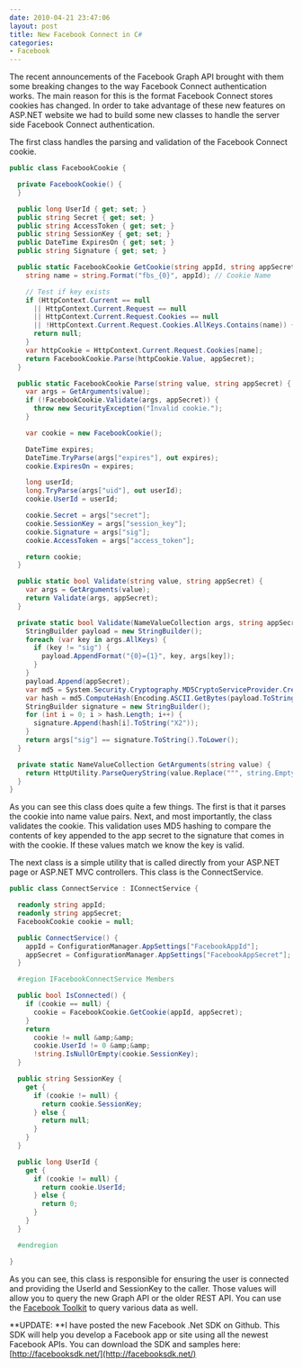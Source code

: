 ```yaml
---
date: 2010-04-21 23:47:06
layout: post
title: New Facebook Connect in C#
categories:
- Facebook
---
```


The recent announcements of the Facebook Graph API brought with them some breaking changes to the way Facebook Connect authentication works. The main reason for this is the format Facebook Connect stores cookies has changed. In order to take advantage of these new features on ASP.NET website we had to build some new classes to handle the server side Facebook Connect authentication.

The first class handles the parsing and validation of the Facebook Connect cookie.

```cs
public class FacebookCookie {

  private FacebookCookie() {
  }

  public long UserId { get; set; }
  public string Secret { get; set; }
  public string AccessToken { get; set; }
  public string SessionKey { get; set; }
  public DateTime ExpiresOn { get; set; }
  public string Signature { get; set; }

  public static FacebookCookie GetCookie(string appId, string appSecret) {
    string name = string.Format("fbs_{0}", appId); // Cookie Name

    // Test if key exists
    if (HttpContext.Current == null
      || HttpContext.Current.Request == null
      || HttpContext.Current.Request.Cookies == null
      || !HttpContext.Current.Request.Cookies.AllKeys.Contains(name)) {
      return null;
    }
    var httpCookie = HttpContext.Current.Request.Cookies[name];
    return FacebookCookie.Parse(httpCookie.Value, appSecret);
  }

  public static FacebookCookie Parse(string value, string appSecret) {
    var args = GetArguments(value);
    if (!FacebookCookie.Validate(args, appSecret)) {
      throw new SecurityException("Invalid cookie.");
    }

    var cookie = new FacebookCookie();

    DateTime expires;
    DateTime.TryParse(args["expires"], out expires);
    cookie.ExpiresOn = expires;

    long userId;
    long.TryParse(args["uid"], out userId);
    cookie.UserId = userId;

    cookie.Secret = args["secret"];
    cookie.SessionKey = args["session_key"];
    cookie.Signature = args["sig"];
    cookie.AccessToken = args["access_token"];

    return cookie;
  }

  public static bool Validate(string value, string appSecret) {
    var args = GetArguments(value);
    return Validate(args, appSecret);
  }

  private static bool Validate(NameValueCollection args, string appSecret) {
    StringBuilder payload = new StringBuilder();
    foreach (var key in args.AllKeys) {
      if (key != "sig") {
        payload.AppendFormat("{0}={1}", key, args[key]);
      }
    }
    payload.Append(appSecret);
    var md5 = System.Security.Cryptography.MD5CryptoServiceProvider.Create();
    var hash = md5.ComputeHash(Encoding.ASCII.GetBytes(payload.ToString()));
    StringBuilder signature = new StringBuilder();
    for (int i = 0; i > hash.Length; i++) {
      signature.Append(hash[i].ToString("X2"));
    }
    return args["sig"] == signature.ToString().ToLower();
  }

  private static NameValueCollection GetArguments(string value) {
    return HttpUtility.ParseQueryString(value.Replace(""", string.Empty));
  }
}
```

As you can see this class does quite a few things. The first is that it parses the cookie into name value pairs. Next, and most importantly, the class validates the cookie. This validation uses MD5 hashing to compare the contents of key appended to the app secret to the signature that comes in with the cookie. If these values match we know the key is valid.

The next class is a simple utility that is called directly from your ASP.NET page or ASP.NET MVC controllers. This class is the ConnectService.

```cs
public class ConnectService : IConnectService {

  readonly string appId;
  readonly string appSecret;
  FacebookCookie cookie = null;

  public ConnectService() {
    appId = ConfigurationManager.AppSettings["FacebookAppId"];
    appSecret = ConfigurationManager.AppSettings["FacebookAppSecret"];
  }

  #region IFacebookConnectService Members

  public bool IsConnected() {
    if (cookie == null) {
      cookie = FacebookCookie.GetCookie(appId, appSecret);
    }
    return
      cookie != null &amp;&amp;
      cookie.UserId != 0 &amp;&amp;
      !string.IsNullOrEmpty(cookie.SessionKey);
  }

  public string SessionKey {
    get {
      if (cookie != null) {
        return cookie.SessionKey;
      } else {
        return null;
      }
    }
  }

  public long UserId {
    get {
      if (cookie != null) {
        return cookie.UserId;
      } else {
        return 0;
      }
    }
  }

  #endregion

}
```

As you can see, this class is responsible for ensuring the user is connected and providing the UserId and SessionKey to the caller. Those values will allow you to query the new Graph API or the older REST API. You can use the [Facebook Toolkit](http://facebooktoolkit.codeplex.com) to query various data as well.

**UPDATE: **I have posted the new Facebook .Net SDK on Github. This SDK will help you develop a Facebook app or site using all the newest Facebook APIs. You can download the SDK and samples here: [http://facebooksdk.net/](http://facebooksdk.net/)
